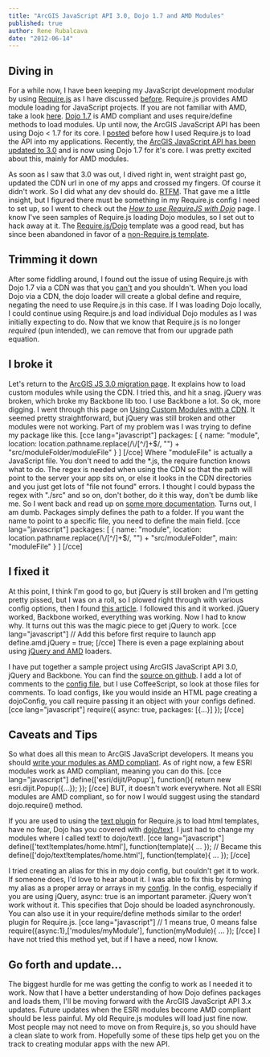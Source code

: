 ```yaml
---
title: "ArcGIS JavaScript API 3.0, Dojo 1.7 and AMD Modules"
published: true
author: Rene Rubalcava
date: "2012-06-14"
---
```


## Diving in

For a while now, I have been keeping my JavaScript development modular by using [Require.js](http://requirejs.org/) as I have discussed [before](http://odoe.net/blog/?tag=require). Require.js provides AMD module loading for JavaScript projects. If you are not familiar with AMD, take a look [here](https://github.com/amdjs/amdjs-api/wiki/AMD). [Dojo 1.7](http://dojotoolkit.org/reference-guide/1.7/releasenotes/1.7.html) is AMD compliant and uses require/define methods to load modules. Up until now, the ArcGIS JavaScript API has been using Dojo < 1.7 for its core. I [posted](http://odoe.net/blog/?p=290) before how I used Require.js to load the API into my applications. Recently, the [ArcGIS JavaScript API has been updated to 3.0](http://help.arcgis.com/en/webapi/javascript/arcgis/help/jshelp_start.htm) and is now using Dojo 1.7 for it's core. I was pretty excited about this, mainly for AMD modules.

As soon as I saw that 3.0 was out, I dived right in, went straight past go, updated the CDN url in one of my apps and crossed my fingers. Of course it didn't work. So I did what any dev should do. [RTFM](http://help.arcgis.com/en/webapi/javascript/arcgis/help/jshelp/migration_30.htm). That gave me a little insight, but I figured there must be something in my Require.js config I need to set up, so I went to check out the _[How to use RequireJS with Dojo](http://requirejs.org/docs/dojo.html)_ page. I know I've seen samples of Require.js loading Dojo modules, so I set out to hack away at it. The [Require.js/Dojo](https://github.com/neonstalwart/dojo-requirejs-template) template was a good read, but has since been abandoned in favor of a [non-Require.js template](https://github.com/csnover/dojo-boilerplate).

## Trimming it down

After some fiddling around, I found out the issue of using Require.js with Dojo 1.7 via a CDN was that you [can't](http://dojo-toolkit.33424.n3.nabble.com/Error-defineAlreadyDefined-td3920722.html) and you shouldn't. When you load Dojo via a CDN, the dojo loader will create a global define and require, negating the need to use Require.js in this case. If I was loading Dojo locally, I could continue using Require.js and load individual Dojo modules as I was initially expecting to do. Now that we know that Require.js is no longer _required_ (pun intended), we can remove that from our upgrade path equation.

## I broke it

Let's return to the [ArcGIS JS 3.0 migration page](http://help.arcgis.com/EN/webapi/javascript/arcgis/help/jshelp/migration_30.htm). It explains how to load custom modules while using the CDN. I tried this, and hit a snag. jQuery was broken, which broke my Backbone lib too. I use Backbone a lot. So ok, more digging. I went through this page on [Using Custom Modules with a CDN](http://dojotoolkit.org/documentation/tutorials/1.7/cdn/). It seemed pretty straightforward, but jQuery was still broken and other modules were not working. Part of my problem was I was trying to define my package like this. [cce lang="javascript"] packages: [ { name: "module", location: location.pathname.replace(/\\/[^/]+$/, "") + "src/moduleFolder/moduleFile" } ] [/cce] Where "moduleFile" is actually a JavaScript file. You don't need to add the \*.js, the require function knows what to do. The regex is needed when using the CDN so that the path will point to the server your app sits on, or else it looks in the CDN directories and you just get lots of "file not found" errors. I thought I could bypass the regex with "./src" and so on, don't bother, do it this way, don't be dumb like me. So I went back and read up on [some more documentation](http://dojotoolkit.org/documentation/tutorials/1.7/dojo_config/). Turns out, I am dumb. Packages simply defines the path to a folder. If you want the name to point to a specific file, you need to define the main field. [cce lang="javascript"] packages: [ { name: "module", location: location.pathname.replace(/\\/[^/]+$/, "") + "src/moduleFolder", main: "moduleFile" } ] [/cce]

## I fixed it

At this point, I think I'm good to go, but jQuery is still broken and I'm getting pretty pissed, but I was on a roll, so I plowed right through with various config options, then I found [this article](https://www.ibm.com/developerworks/mydeveloperworks/blogs/94e7fded-7162-445e-8ceb-97a2140866a9/entry/loading_jquery_with_dojo_1_7_amd_loader2?lang=en). I followed this and it worked. jQuery worked, Backbone worked, everything was working. Now I had to know why. It turns out this was the magic piece to get jQuery to work. [cce lang="javascript"] // Add this before first require to launch app define.amd.jQuery = true; [/cce] There is even a page explaining about using [jQuery and AMD](https://github.com/amdjs/amdjs-api/wiki/jQuery-and-AMD) loaders.

I have put together a sample project using ArcGIS JavaScript API 3.0, jQuery and Backbone. You can find the [source on github](https://github.com/odoe/ags30sample). I add a lot of comments to the [config file](https://github.com/odoe/ags30sample/blob/master/src/config.coffee), but I use CoffeeScript, so look at those files for comments. To load configs, like you would inside an HTML page creating a dojoConfig, you call require passing it an object with your configs defined. [cce lang="javascript"] require({ async: true, packages: [{...}] }); [/cce]

## Caveats and Tips

So what does all this mean to ArcGIS JavaScript developers. It means you should [write your modules as AMD compliant](http://dojotoolkit.org/documentation/tutorials/1.7/modules/). As of right now, a few ESRI modules work as AMD compliant, meaning you can do this. [cce lang="javascript"] define(['esri/dijit/Popup'], function(){ return new esri.dijit.Popup({...}); }); [/cce] BUT, it doesn't work everywhere. Not all ESRI modules are AMD compliant, so for now I would suggest using the standard dojo.require() method.

If you are used to using the [text plugin](http://requirejs.org/docs/download.html#text) for Require.js to load html templates, have no fear, Dojo has you covered with [dojo/text](https://dojotoolkit.org/reference-guide/1.7/dojo/text.html). I just had to change my modules where I called text! to dojo/text!. [cce lang="javascript"] define(['text!templates/home.html'], function(template){ ... }); // Became this define(['dojo/text!templates/home.html'], function(template){ ... }); [/cce]

I tried creating an alias for this in my dojo config, but couldn't get it to work. If someone does, I'd love to hear about it. I was able to fix this by forming my alias as a proper array or arrays in my [config](https://github.com/odoe/ags30sample/blob/master/src/config.coffee). In the config, especially if you are using jQuery, async: true is an important parameter. jQuery won't work without it. This specifies that Dojo should be loaded asynchronously. You can also use it in your require/define methods similar to the order! plugin for Require.js. [cce lang="javascript"] // 1 means true, 0 means false require({async:1},['modules/myModule'], function(myModule){ ... }); [/cce] I have not tried this method yet, but if I have a need, now I know.

## Go forth and update...

The biggest hurdle for me was getting the config to work as I needed it to work. Now that I have a better understanding of how Dojo defines packages and loads them, I'll be moving forward with the ArcGIS JavaScript API 3.x updates. Future updates when the ESRI modules become AMD compliant should be less painful. My old Require.js modules will load just fine now. Most people may not need to move on from Require.js, so you should have a clean slate to work from. Hopefully some of these tips help get you on the track to creating modular apps with the new API.
